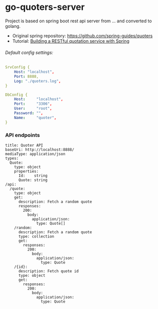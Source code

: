 # go-quoters-server

Project is based on spring boot rest api server from ... and converted to golang.
- Original spring repository: https://github.com/spring-guides/quoters
- Tutorial: [Building a RESTful quotation service with Spring](https://spring.io/blog/2014/08/21/building-a-restful-quotation-service-with-spring)

###### Default config settings:

```yaml
SrvConfig {
    Host: "localhost",
    Port: 8888,
    Log: "./quoters.log",
}

DbConfig {
    Host:     "localhost",
    Port:     "3306",
    User:     "root",
    Password: "",
    Name:     "quoter",
}
```

### API endpoints

```raml
title: Quoter API
baseUri: http://localhost:8888/
mediaType: application/json
types:
  Quote:
    type: object
    properties:
      Id:    string
      Quote: string
/api:
  /quote:
    type: object
    get:
      description: Fetch a random quote
      responses:
        200:
          body:
            application/json:
              type: Quote[]
    /random:
      description: Fetch a random quote
      type: collection
      get:
        responses:
          200:
            body:
              application/json:
                type: Quote
    /{id}:
      description: Fetch quote id
      type: object
      get:
        responses:
          200:
            body:
              application/json:
                type: Quote
```
